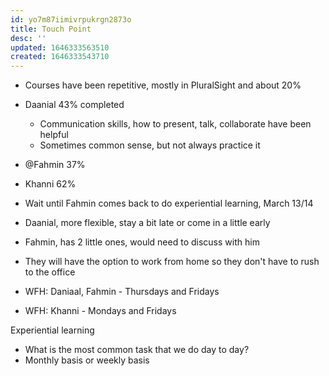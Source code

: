 ```yaml
---
id: yo7m87iimivrpukrgn2873o
title: Touch Point
desc: ''
updated: 1646333563510
created: 1646333543710
---
```


- Courses have been repetitive, mostly in PluralSight and about 20%
- Daanial 43% completed
    - Communication skills, how to present, talk, collaborate have been helpful
    - Sometimes common sense, but not always practice it 
- @Fahmin 37%
- Khanni 62%
- Wait until Fahmin comes back to do experiential learning, March 13/14

- Daanial, more flexible, stay a bit late or come in a little early 
- Fahmin, has 2 little ones, would need to discuss with him 

- They will have the option to work from home so they don't have to rush to the office 
- WFH: Daniaal, Fahmin - Thursdays and Fridays 
- WFH: Khanni - Mondays and Fridays

Experiential learning
- What is the most common task that we do day to day?
- Monthly basis or weekly basis
